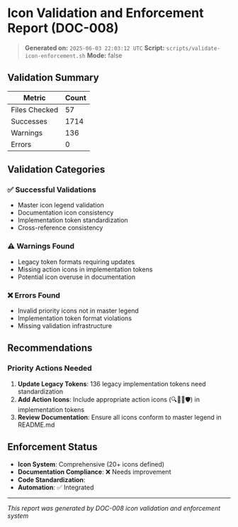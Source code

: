 # Icon Validation and Enforcement Report (DOC-008)

> **Generated on:** `2025-06-03 22:03:12 UTC`
> **Script:** `scripts/validate-icon-enforcement.sh`
> **Mode:** false

## Validation Summary

| Metric | Count |
|--------|-------|
| Files Checked | 57 |
| Successes | 1714 |
| Warnings | 136 |
| Errors | 0 |

## Validation Categories

### ✅ Successful Validations
- Master icon legend validation
- Documentation icon consistency  
- Implementation token standardization
- Cross-reference consistency

### ⚠️ Warnings Found
- Legacy token formats requiring updates
- Missing action icons in implementation tokens
- Potential icon overuse in documentation

### ❌ Errors Found
- Invalid priority icons not in master legend
- Implementation token format violations
- Missing validation infrastructure

## Recommendations

### Priority Actions Needed
1. **Update Legacy Tokens**: 136 legacy implementation tokens need standardization
2. **Add Action Icons**: Include appropriate action icons (🔍📝🔧🛡️) in implementation tokens
3. **Review Documentation**: Ensure all icons conform to master legend in README.md

## Enforcement Status

- **Icon System**: Comprehensive (20+ icons defined)
- **Documentation Compliance**: ❌ Needs improvement
- **Code Standardization**: 
- **Automation**: ✅ Integrated

---
*This report was generated by DOC-008 icon validation and enforcement system*
